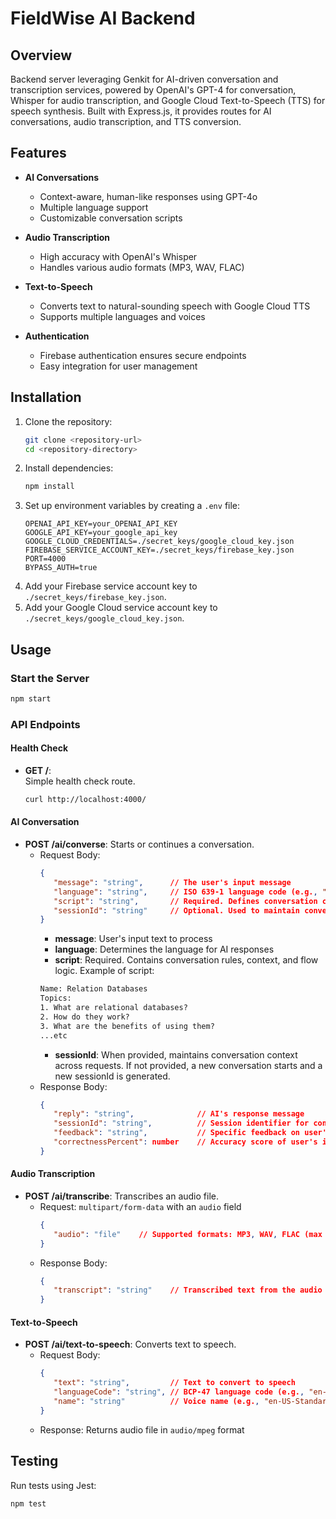 # FieldWise AI Backend

## Overview
Backend server leveraging Genkit for AI-driven conversation and transcription services, powered by OpenAI's GPT-4 for conversation, Whisper for audio transcription, and Google Cloud Text-to-Speech (TTS) for speech synthesis. Built with Express.js, it provides routes for AI conversations, audio transcription, and TTS conversion.

## Features
- **AI Conversations**  
   - Context-aware, human-like responses using GPT-4o  
   - Multiple language support  
   - Customizable conversation scripts  

- **Audio Transcription**  
   - High accuracy with OpenAI's Whisper  
   - Handles various audio formats (MP3, WAV, FLAC)  

- **Text-to-Speech**  
   - Converts text to natural-sounding speech with Google Cloud TTS  
   - Supports multiple languages and voices  

- **Authentication**  
   - Firebase authentication ensures secure endpoints  
   - Easy integration for user management  

## Installation
1. Clone the repository:
    ```bash
    git clone <repository-url>
    cd <repository-directory>
    ```
2. Install dependencies:
    ```bash
    npm install
    ```
3. Set up environment variables by creating a `.env` file:
    ```env
    OPENAI_API_KEY=your_OPENAI_API_KEY
    GOOGLE_API_KEY=your_google_api_key
    GOOGLE_CLOUD_CREDENTIALS=./secret_keys/google_cloud_key.json
    FIREBASE_SERVICE_ACCOUNT_KEY=./secret_keys/firebase_key.json
    PORT=4000
    BYPASS_AUTH=true
    ```
4. Add your Firebase service account key to `./secret_keys/firebase_key.json`.
5. Add your Google Cloud service account key to `./secret_keys/google_cloud_key.json`.

## Usage

### Start the Server
```bash
npm start
```

### API Endpoints

#### Health Check
- **GET /**:  
   Simple health check route.
   ```bash
   curl http://localhost:4000/
   ```

#### AI Conversation
- **POST /ai/converse**: Starts or continues a conversation.
   - Request Body:
      ```json
      {
         "message": "string",      // The user's input message
         "language": "string",     // ISO 639-1 language code (e.g., "en", "es")
         "script": "string",       // Required. Defines conversation context and rules
         "sessionId": "string"     // Optional. Used to maintain conversation state
      }
      ```
      - **message**: User's input text to process  
      - **language**: Determines the language for AI responses  
      - **script**: Required. Contains conversation rules, context, and flow logic.
      Example of script:
      ```txt
      Name: Relation Databases
      Topics:
      1. What are relational databases?
      2. How do they work?
      3. What are the benefits of using them?
      ...etc
      ```
      - **sessionId**: When provided, maintains conversation context across requests. If not provided, a new conversation starts and a new sessionId is generated.
   - Response Body:
      ```json
      {
         "reply": "string",              // AI's response message
         "sessionId": "string",          // Session identifier for context tracking
         "feedback": "string",           // Specific feedback on user's input
         "correctnessPercent": number    // Accuracy score of user's input (0-100)
      }
      ```

#### Audio Transcription
- **POST /ai/transcribe**: Transcribes an audio file.
   - Request: `multipart/form-data` with an `audio` field
      ```json
      {
         "audio": "file"    // Supported formats: MP3, WAV, FLAC (max 25MB)
      }
      ```
   - Response Body:
      ```json
      {
         "transcript": "string"    // Transcribed text from the audio file
      }
      ```

#### Text-to-Speech
- **POST /ai/text-to-speech**: Converts text to speech.
   - Request Body:
      ```json
      {
         "text": "string",         // Text to convert to speech
         "languageCode": "string", // BCP-47 language code (e.g., "en-US")
         "name": "string"          // Voice name (e.g., "en-US-Standard-A")
      }
      ```
   - Response: Returns audio file in `audio/mpeg` format

## Testing
Run tests using Jest:
```bash
npm test
```